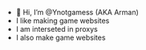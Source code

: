 - 👋 Hi, I’m @Ynotgamess (AKA Arman)
- I like making game websites
- I am interseted in proxys
- I also make game websites

